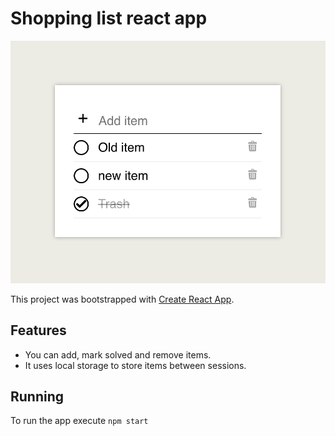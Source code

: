 # Shopping list react app

![App screenshot](./public/screenshot.png)

This project was bootstrapped with [Create React App](https://github.com/facebook/create-react-app).

## Features

- You can add, mark solved and remove items.
- It uses local storage to store items between sessions.

## Running

To run the app execute `npm start`
